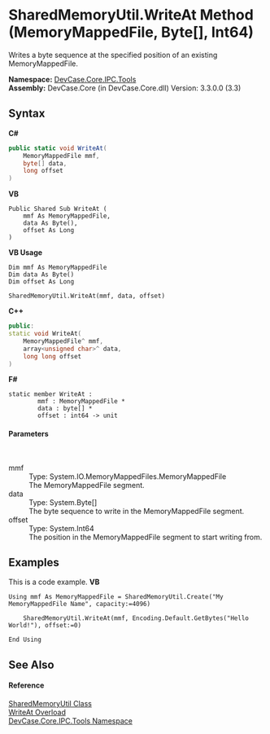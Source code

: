 # SharedMemoryUtil.WriteAt Method (MemoryMappedFile, Byte[], Int64)
 

Writes a byte sequence at the specified position of an existing MemoryMappedFile.

**Namespace:**&nbsp;<a href="N_DevCase_Core_IPC_Tools">DevCase.Core.IPC.Tools</a><br />**Assembly:**&nbsp;DevCase.Core (in DevCase.Core.dll) Version: 3.3.0.0 (3.3)

## Syntax

**C#**<br />
``` C#
public static void WriteAt(
	MemoryMappedFile mmf,
	byte[] data,
	long offset
)
```

**VB**<br />
``` VB
Public Shared Sub WriteAt ( 
	mmf As MemoryMappedFile,
	data As Byte(),
	offset As Long
)
```

**VB Usage**<br />
``` VB Usage
Dim mmf As MemoryMappedFile
Dim data As Byte()
Dim offset As Long

SharedMemoryUtil.WriteAt(mmf, data, offset)
```

**C++**<br />
``` C++
public:
static void WriteAt(
	MemoryMappedFile^ mmf, 
	array<unsigned char>^ data, 
	long long offset
)
```

**F#**<br />
``` F#
static member WriteAt : 
        mmf : MemoryMappedFile * 
        data : byte[] * 
        offset : int64 -> unit 

```


#### Parameters
&nbsp;<dl><dt>mmf</dt><dd>Type: System.IO.MemoryMappedFiles.MemoryMappedFile<br />The MemoryMappedFile segment.</dd><dt>data</dt><dd>Type: System.Byte[]<br />The byte sequence to write in the MemoryMappedFile segment.</dd><dt>offset</dt><dd>Type: System.Int64<br />The position in the MemoryMappedFile segment to start writing from.</dd></dl>

## Examples
This is a code example. 
**VB**<br />
``` VB
Using mmf As MemoryMappedFile = SharedMemoryUtil.Create("My MemoryMappedFile Name", capacity:=4096)

    SharedMemoryUtil.WriteAt(mmf, Encoding.Default.GetBytes("Hello World!"), offset:=0)

End Using
```


## See Also


#### Reference
<a href="T_DevCase_Core_IPC_Tools_SharedMemoryUtil">SharedMemoryUtil Class</a><br /><a href="Overload_DevCase_Core_IPC_Tools_SharedMemoryUtil_WriteAt">WriteAt Overload</a><br /><a href="N_DevCase_Core_IPC_Tools">DevCase.Core.IPC.Tools Namespace</a><br />